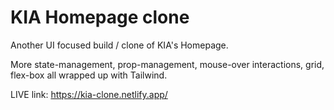 # KIA Homepage clone

Another UI focused build / clone of KIA's Homepage.

More state-management, prop-management, mouse-over interactions, grid, flex-box all wrapped up with Tailwind.

LIVE link: https://kia-clone.netlify.app/


